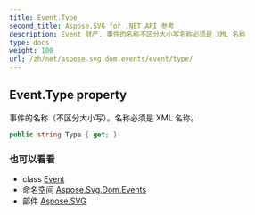 ```yaml
---
title: Event.Type
second_title: Aspose.SVG for .NET API 参考
description: Event 财产. 事件的名称不区分大小写名称必须是 XML 名称
type: docs
weight: 100
url: /zh/net/aspose.svg.dom.events/event/type/
---
```

## Event.Type property

事件的名称（不区分大小写）。名称必须是 XML 名称。

```csharp
public string Type { get; }
```

### 也可以看看

* class [Event](../)
* 命名空间 [Aspose.Svg.Dom.Events](../../event/)
* 部件 [Aspose.SVG](../../../)


